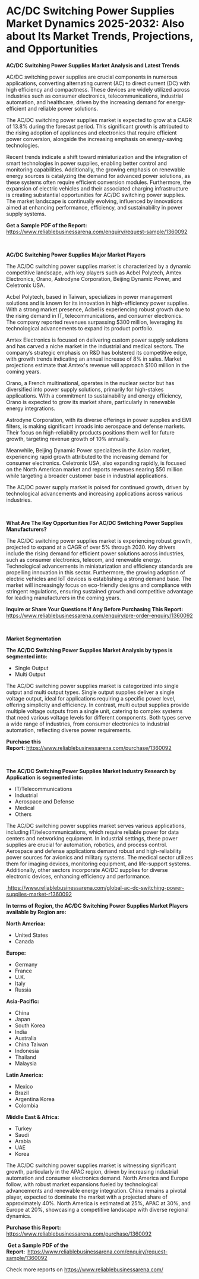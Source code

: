 <p><h1>AC/DC Switching Power Supplies Market Dynamics 2025-2032: Also about Its Market Trends, Projections, and Opportunities</h1></p><p><strong>AC/DC Switching Power Supplies Market Analysis and Latest Trends</strong></p>
<p><p>AC/DC switching power supplies are crucial components in numerous applications, converting alternating current (AC) to direct current (DC) with high efficiency and compactness. These devices are widely utilized across industries such as consumer electronics, telecommunications, industrial automation, and healthcare, driven by the increasing demand for energy-efficient and reliable power solutions.</p><p>The AC/DC switching power supplies market is expected to grow at a CAGR of 13.8% during the forecast period. This significant growth is attributed to the rising adoption of appliances and electronics that require efficient power conversion, alongside the increasing emphasis on energy-saving technologies. </p><p>Recent trends indicate a shift toward miniaturization and the integration of smart technologies in power supplies, enabling better control and monitoring capabilities. Additionally, the growing emphasis on renewable energy sources is catalyzing the demand for advanced power solutions, as these systems often require efficient conversion modules. Furthermore, the expansion of electric vehicles and their associated charging infrastructure is creating substantial opportunities for AC/DC switching power supplies. The market landscape is continually evolving, influenced by innovations aimed at enhancing performance, efficiency, and sustainability in power supply systems.</p></p>
<p><strong>Get a Sample PDF of the Report:&nbsp;</strong> <a href="https://www.reliablebusinessarena.com/enquiry/request-sample/1360092?utm_campaign=2992&utm_medium=2&utm_source=Github&utm_content=ia&utm_term=11032025&utm_id=acdc-switching-power-supplies">https://www.reliablebusinessarena.com/enquiry/request-sample/1360092</a></p>
<p>&nbsp;</p>
<p><strong>AC/DC Switching Power Supplies Major Market Players</strong></p>
<p><p>The AC/DC switching power supplies market is characterized by a dynamic competitive landscape, with key players such as Acbel Polytech, Amtex Electronics, Orano, Astrodyne Corporation, Beijing Dynamic Power, and Celetronix USA.</p><p>Acbel Polytech, based in Taiwan, specializes in power management solutions and is known for its innovation in high-efficiency power supplies. With a strong market presence, Acbel is experiencing robust growth due to the rising demand in IT, telecommunications, and consumer electronics. The company reported revenues surpassing $300 million, leveraging its technological advancements to expand its product portfolio.</p><p>Amtex Electronics is focused on delivering custom power supply solutions and has carved a niche market in the industrial and medical sectors. The company’s strategic emphasis on R&D has bolstered its competitive edge, with growth trends indicating an annual increase of 8% in sales. Market projections estimate that Amtex's revenue will approach $100 million in the coming years.</p><p>Orano, a French multinational, operates in the nuclear sector but has diversified into power supply solutions, primarily for high-stakes applications. With a commitment to sustainability and energy efficiency, Orano is expected to grow its market share, particularly in renewable energy integrations.</p><p>Astrodyne Corporation, with its diverse offerings in power supplies and EMI filters, is making significant inroads into aerospace and defense markets. Their focus on high-reliability products positions them well for future growth, targeting revenue growth of 10% annually.</p><p>Meanwhile, Beijing Dynamic Power specializes in the Asian market, experiencing rapid growth attributed to the increasing demand for consumer electronics. Celetronix USA, also expanding rapidly, is focused on the North American market and reports revenues nearing $50 million while targeting a broader customer base in industrial applications.</p><p>The AC/DC power supply market is poised for continued growth, driven by technological advancements and increasing applications across various industries.</p></p>
<p>&nbsp;</p>
<p><strong>What Are The Key Opportunities For AC/DC Switching Power Supplies Manufacturers?</strong></p>
<p><p>The AC/DC switching power supplies market is experiencing robust growth, projected to expand at a CAGR of over 5% through 2030. Key drivers include the rising demand for efficient power solutions across industries, such as consumer electronics, telecom, and renewable energy. Technological advancements in miniaturization and efficiency standards are propelling innovation in this sector. Furthermore, the growing adoption of electric vehicles and IoT devices is establishing a strong demand base. The market will increasingly focus on eco-friendly designs and compliance with stringent regulations, ensuring sustained growth and competitive advantage for leading manufacturers in the coming years.</p></p>
<p><strong>Inquire or Share Your Questions If Any Before Purchasing This Report:</strong> <a href="https://www.reliablebusinessarena.com/enquiry/pre-order-enquiry/1360092?utm_campaign=2992&utm_medium=2&utm_source=Github&utm_content=ia&utm_term=11032025&utm_id=acdc-switching-power-supplies">https://www.reliablebusinessarena.com/enquiry/pre-order-enquiry/1360092</a></p>
<p>&nbsp;</p>
<p><strong>Market Segmentation</strong></p>
<p><strong>The AC/DC Switching Power Supplies Market Analysis by types is segmented into:</strong></p>
<p><ul><li>Single Output</li><li>Multi Output</li></ul></p>
<p><p>The AC/DC switching power supplies market is categorized into single output and multi output types. Single output supplies deliver a single voltage output, ideal for applications requiring a specific power level, offering simplicity and efficiency. In contrast, multi output supplies provide multiple voltage outputs from a single unit, catering to complex systems that need various voltage levels for different components. Both types serve a wide range of industries, from consumer electronics to industrial automation, reflecting diverse power requirements.</p></p>
<p><strong>Purchase this Report:&nbsp;</strong><a href="https://www.reliablebusinessarena.com/purchase/1360092?utm_campaign=2992&utm_medium=2&utm_source=Github&utm_content=ia&utm_term=11032025&utm_id=acdc-switching-power-supplies">https://www.reliablebusinessarena.com/purchase/1360092</a></p>
<p>&nbsp;</p>
<p><strong>The AC/DC Switching Power Supplies Market Industry Research by Application is segmented into:</strong></p>
<p><ul><li>IT/Telecommunications</li><li>Industrial</li><li>Aerospace and Defense</li><li>Medical</li><li>Others</li></ul></p>
<p><p>The AC/DC switching power supplies market serves various applications, including IT/telecommunications, which require reliable power for data centers and networking equipment. In industrial settings, these power supplies are crucial for automation, robotics, and process control. Aerospace and defense applications demand robust and high-reliability power sources for avionics and military systems. The medical sector utilizes them for imaging devices, monitoring equipment, and life-support systems. Additionally, other sectors incorporate AC/DC supplies for diverse electronic devices, enhancing efficiency and performance.</p></p>
<p><a href="https://www.reliablebusinessarena.com/global-ac-dc-switching-power-supplies-market-r1360092?utm_campaign=2992&utm_medium=2&utm_source=Github&utm_content=ia&utm_term=11032025&utm_id=acdc-switching-power-supplies">&nbsp;https://www.reliablebusinessarena.com/global-ac-dc-switching-power-supplies-market-r1360092</a></p>
<p><strong>In terms of Region, the AC/DC Switching Power Supplies Market Players available by Region are:</strong></p>
<p>
    <p> <strong> North America: </strong>
        <ul>
            <li>United States</li>
            <li>Canada</li>
        </ul>
        </p> 
    <p> <strong> Europe: </strong>
        <ul>
            <li>Germany</li>
            <li>France</li>
            <li>U.K.</li>
            <li>Italy</li>
            <li>Russia</li>
        </ul>
        </p> 
    <p> <strong> Asia-Pacific: </strong>
        <ul>
            <li>China</li>
            <li>Japan</li>
            <li>South Korea</li>
            <li>India</li>
            <li>Australia</li>
            <li>China Taiwan</li>
            <li>Indonesia</li>
            <li>Thailand</li>
            <li>Malaysia</li>
        </ul>
        </p> 
    <p> <strong> Latin America: </strong>
        <ul>
            <li>Mexico</li>
            <li>Brazil</li>
            <li>Argentina Korea</li>
            <li>Colombia</li>
        </ul>
        </p> 
    <p> <strong> Middle East & Africa: </strong>
        <ul>
            <li>Turkey</li>
            <li>Saudi</li>
            <li>Arabia</li>
            <li>UAE</li>
            <li>Korea</li>
        </ul>
    </p>
    </p>
<p><p>The AC/DC switching power supplies market is witnessing significant growth, particularly in the APAC region, driven by increasing industrial automation and consumer electronics demand. North America and Europe follow, with robust market expansions fueled by technological advancements and renewable energy integration. China remains a pivotal player, expected to dominate the market with a projected share of approximately 40%. North America is estimated at 25%, APAC at 30%, and Europe at 20%, showcasing a competitive landscape with diverse regional dynamics.</p></p>
<p><strong>Purchase this Report: </strong><a href="https://www.reliablebusinessarena.com/purchase/1360092?utm_campaign=2992&utm_medium=2&utm_source=Github&utm_content=ia&utm_term=11032025&utm_id=acdc-switching-power-supplies">https://www.reliablebusinessarena.com/purchase/1360092</a></p>
<p>&nbsp;<strong>Get a Sample PDF of the Report:&nbsp;&nbsp;</strong><a href="https://www.reliablebusinessarena.com/enquiry/request-sample/1360092?utm_campaign=2992&utm_medium=2&utm_source=Github&utm_content=ia&utm_term=11032025&utm_id=acdc-switching-power-supplies">https://www.reliablebusinessarena.com/enquiry/request-sample/1360092</a></p>
<p><strong></strong></p>
<p>Check more reports on <a href="https://www.reliablebusinessarena.com/?utm_campaign=2992&utm_medium=2&utm_source=Github&utm_content=ia&utm_term=11032025&utm_id=acdc-switching-power-supplies">https://www.reliablebusinessarena.com/</a></p>